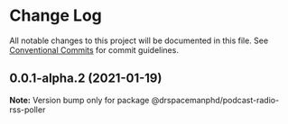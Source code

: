 # Change Log

All notable changes to this project will be documented in this file.
See [Conventional Commits](https://conventionalcommits.org) for commit guidelines.

## 0.0.1-alpha.2 (2021-01-19)

**Note:** Version bump only for package @drspacemanphd/podcast-radio-rss-poller
